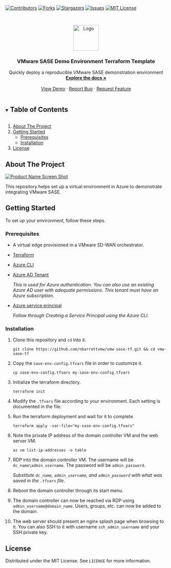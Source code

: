 <!--
*** Thanks for checking out the Best-README-Template. If you have a suggestion
*** that would make this better, please fork the repo and create a pull request
*** or simply open an issue with the tag "enhancement".
*** Thanks again! Now go create something AMAZING! :D
***
***
***
*** To avoid retyping too much info. Do a search and replace for the following:
*** nbarrettvmw, vmw-sase-tf, twitter_handle, email, project_title, project_description
-->



<!-- PROJECT SHIELDS -->
<!--
*** I'm using markdown "reference style" links for readability.
*** Reference links are enclosed in brackets [ ] instead of parentheses ( ).
*** See the bottom of this document for the declaration of the reference variables
*** for contributors-url, forks-url, etc. This is an optional, concise syntax you may use.
*** https://www.markdownguide.org/basic-syntax/#reference-style-links
-->
[![Contributors][contributors-shield]][contributors-url]
[![Forks][forks-shield]][forks-url]
[![Stargazers][stars-shield]][stars-url]
[![Issues][issues-shield]][issues-url]
[![MIT License][license-shield]][license-url]

<!-- PROJECT LOGO -->
<br />
<p align="center">
  <a href="https://github.com/nbarrettvmw/vmw-sase-tf">
    <img src="images/logo.png" alt="Logo" width="80" height="80">
  </a>

  <h3 align="center">VMware SASE Demo Environment Terraform Template</h3>

  <p align="center">
    Quickly deploy a reproducible VMware SASE demonstration environment
    <br />
    <a href="https://github.com/nbarrettvmw/vmw-sase-tf"><strong>Explore the docs »</strong></a>
    <br />
    <br />
    <a href="https://github.com/nbarrettvmw/vmw-sase-tf">View Demo</a>
    ·
    <a href="https://github.com/nbarrettvmw/vmw-sase-tf/issues">Report Bug</a>
    ·
    <a href="https://github.com/nbarrettvmw/vmw-sase-tf/issues">Request Feature</a>
  </p>
</p>



<!-- TABLE OF CONTENTS -->
<details open="open">
  <summary><h2 style="display: inline-block">Table of Contents</h2></summary>
  <ol>
    <li>
      <a href="#about-the-project">About The Project</a>
    </li>
    <li>
      <a href="#getting-started">Getting Started</a>
      <ul>
        <li><a href="#prerequisites">Prerequisites</a></li>
        <li><a href="#installation">Installation</a></li>
      </ul>
    </li>
    <li><a href="#license">License</a></li>
  </ol>
</details>

<!-- ABOUT THE PROJECT -->
## About The Project

[![Product Name Screen Shot][product-screenshot]](https://github.com/nbarrettvmw/vmw-sase-tf)

This repository helps set up a virtual environment in Azure to demonstrate integrating VMware
SASE.

<!-- GETTING STARTED -->
## Getting Started

To set up your environment, follow these steps.

### Prerequisites

* A virtual edge provisioned in a VMware SD-WAN orchestrator.
* [Terraform](https://www.terraform.io/downloads.html)
* [Azure CLI](https://docs.microsoft.com/en-us/cli/azure/install-azure-cli)
* [Azure AD Tenant](https://docs.microsoft.com/en-us/azure/active-directory/develop/quickstart-create-new-tenant)
    
    *This is used for Azure authentication. You can also use an existing Azure AD user with adequate permissions. This tenant must have an Azure subscription.*
* [Azure service principal](https://registry.terraform.io/providers/hashicorp/azurerm/latest/docs/guides/service_principal_client_secret#creating-a-service-principal-using-the-azure-cli)
    
    *Follow through Creating a Service Principal using the Azure CLI.*

### Installation

1. Clone this repository and `cd` into it.

    `git clone https://github.com/nbarrettvmw/vmw-sase-tf.git && cd vmw-sase-tf`
2. Copy the `sase-env-config.tfvars` file in order to customize it.

    `cp sase-env-config.tfvars my-sase-env-config.tfvars`
3. Initialize the terraform directory.

    `terraform init`
4. Modify the `.tfvars` file according to your environment. Each setting is documented in the file.
5. Run the terraform deployment and wait for it to complete.

    `terraform apply -var-file="my-sase-env-config.tfvars"`
6. Note the private IP address of the domain controller VM and the web server VM.

    `az vm list-ip-addresses -o table`
7. RDP into the domain controller VM. The username will be `dc_name\admin_username`. The password will be `admin_password`.

    *Substitute `dc_name`, `admin_username`, and `admin_password` with what was saved in the `.tfvars` file.*
8. Reboot the domain controller through its start menu.
9. The domain controller can now be reached via RDP using `admin_username@domain_name`. Users, groups, etc. can now be added to the domain.
10. The web server should present an nginx splash page when browsing to it. You can also SSH to it with username `ssh_admin_username` and your SSH private key.

<!-- LICENSE -->
## License

Distributed under the MIT License. See `LICENSE` for more information.

<!-- MARKDOWN LINKS & IMAGES -->
<!-- https://www.markdownguide.org/basic-syntax/#reference-style-links -->
[contributors-shield]: https://img.shields.io/github/contributors/nbarrettvmw/repo.svg?style=for-the-badge
[contributors-url]: https://github.com/nbarrettvmw/vmw-sase-tf/graphs/contributors
[forks-shield]: https://img.shields.io/github/forks/nbarrettvmw/repo.svg?style=for-the-badge
[forks-url]: https://github.com/nbarrettvmw/vmw-sase-tf/network/members
[stars-shield]: https://img.shields.io/github/stars/nbarrettvmw/repo.svg?style=for-the-badge
[stars-url]: https://github.com/nbarrettvmw/vmw-sase-tf/stargazers
[issues-shield]: https://img.shields.io/github/issues/nbarrettvmw/repo.svg?style=for-the-badge
[issues-url]: https://github.com/nbarrettvmw/vmw-sase-tf/issues
[license-shield]: https://img.shields.io/github/license/nbarrettvmw/repo.svg?style=for-the-badge
[license-url]: https://github.com/nbarrettvmw/vmw-sase-tf/blob/master/LICENSE.txt
[product-screenshot]: images/screenshot.png
